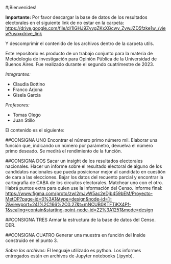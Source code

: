 #¡Bienvenides!

**Importante:** Por favor descargar la base de datos de los resultados electorales en el siguiente link de no estar en la carpeta:
https://drive.google.com/file/d/1lGHJ9ZvvgZKxXGcwv_ZvwJZD5fzke1w_/view?usp=drive_link

Y descomprimir el contenido de los archivos dentro de la carpeta utils.

Este repositorio es producto de un trabajo conjunto para la materia de Metodología de investigación para Opinión Pública de la Universidad de Buenos Aires. Fue realizado durante el segundo cuatrimestre de 2023.

*Integrantes:*
- Claudia Bottino
- Franco Arjona
- Gisela Garcia

*Profesores:*
- Tomas Olego
- Juan Stillo

El contenido es el siguiente:

##CONSIGNA UNO
Encontrar el número primo número mil. Elaborar una función que, indicando un número por parámetro, 
devuelva el número primo deseado. Se medirá el rendimiento de la función.

##CONSIGNA DOS
Sacar un insight de los resultados electorales nacionales. Hacer un informe sobre el resultado electoral de 
alguno de los candidatos nacionales que pueda posicionar mejor al candidato en cuestión de cara a las elecciones.
Bajar los datos del recuento parcial y encontrar la cartografía de CABA de los circuitos electorales. 
Matchear uno con el otro. Habrá puntos extra para quien use la información del Censo.
    Informe final: https://www.figma.com/proto/zwl2mJvW5ac2eDjb459bEM/Proyecto-MetOP?page-id=0%3A1&type=design&node-id=1-2&viewport=241%2C166%2C0.27&t=mNCUB0KTFTiKX4Pf-1&scaling=contain&starting-point-node-id=22%3A1251&mode=design

##CONSIGNA TRES
Armar la estructura de la base de datos del Censo. DER.

##CONSIGNA CUATRO
Generar una muestra en función del Inside construido en el punto 3.

*Sobre los archivos:*
El lenguaje utilizado es python. Los informes entregados están en archivos de Jupyter notebooks (.ipynb).